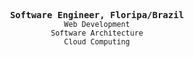 <p align="center">
	<samp>
		 <strong>Software Engineer, Floripa/Brazil</strong> <br>
		<small>
    	Web Development <br>
			Software Architecture <br> 
			Cloud Computing <br>
		</small>
	</samp>
</p>

